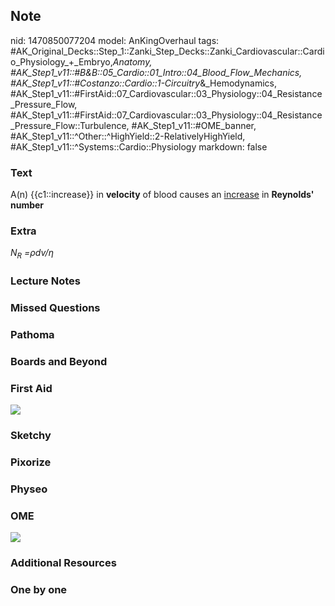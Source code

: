 ## Note
nid: 1470850077204
model: AnKingOverhaul
tags: #AK_Original_Decks::Step_1::Zanki_Step_Decks::Zanki_Cardiovascular::Cardio_Physiology_+_Embryo,_Anatomy, #AK_Step1_v11::#B&B::05_Cardio::01_Intro::04_Blood_Flow_Mechanics, #AK_Step1_v11::#Costanzo::Cardio::1-Circuitry_&_Hemodynamics, #AK_Step1_v11::#FirstAid::07_Cardiovascular::03_Physiology::04_Resistance_Pressure_Flow, #AK_Step1_v11::#FirstAid::07_Cardiovascular::03_Physiology::04_Resistance_Pressure_Flow::Turbulence, #AK_Step1_v11::#OME_banner, #AK_Step1_v11::^Other::^HighYield::2-RelativelyHighYield, #AK_Step1_v11::^Systems::Cardio::Physiology
markdown: false

### Text
<div>
  A(n) {{c1::increase}} in <b>velocity</b> of blood causes an
  <u>increase</u> in <b>Reynolds' number</b>
</div>

### Extra
<i>N<sub>R</sub> =ρdv/η</i>

### Lecture Notes


### Missed Questions


### Pathoma


### Boards and Beyond


### First Aid
<img src="tmpkEsRuL.png">

### Sketchy


### Pixorize


### Physeo


### OME
<div class="ome-widget">
  <a href="https://onlinemeded.org?ref=anki"><img src=
  "_OME_AnkiFlashcards_General_7.png"></a>
</div>

### Additional Resources


### One by one

